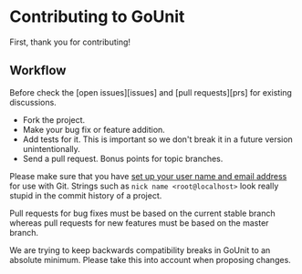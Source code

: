 Contributing to GoUnit
======================

First, thank you for contributing!

## Workflow
Before check the [open issues][issues] and [pull requests][prs] for existing discussions.

- Fork the project.
- Make your bug fix or feature addition.
- Add tests for it. This is important so we don't break it in a future version 
unintentionally.
- Send a pull request. Bonus points for topic branches.

Please make sure that you have [set up your user name and email address](http://git-scm.com/book/en/v2/Getting-Started-First-Time-Git-Setup) 
for use with Git. Strings such as `nick name <root@localhost>` look really stupid in 
the commit history of a project.

Pull requests for bug fixes must be based on the current stable branch whereas 
pull requests for new features must be based on the master branch.

We are trying to keep backwards compatibility breaks in GoUnit to an absolute 
minimum. Please take this into account when proposing changes.
